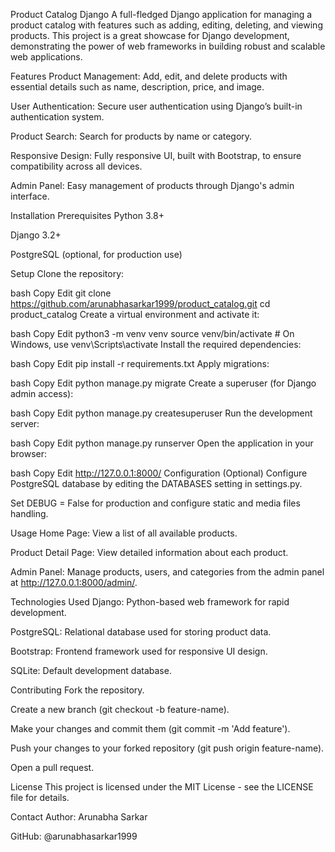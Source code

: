 Product Catalog Django
A full-fledged Django application for managing a product catalog with features such as adding, editing, deleting, and viewing products. This project is a great showcase for Django development, demonstrating the power of web frameworks in building robust and scalable web applications.

Features
Product Management: Add, edit, and delete products with essential details such as name, description, price, and image.

User Authentication: Secure user authentication using Django’s built-in authentication system.

Product Search: Search for products by name or category.

Responsive Design: Fully responsive UI, built with Bootstrap, to ensure compatibility across all devices.

Admin Panel: Easy management of products through Django's admin interface.

Installation
Prerequisites
Python 3.8+

Django 3.2+

PostgreSQL (optional, for production use)

Setup
Clone the repository:

bash
Copy
Edit
git clone https://github.com/arunabhasarkar1999/product_catalog.git
cd product_catalog
Create a virtual environment and activate it:

bash
Copy
Edit
python3 -m venv venv
source venv/bin/activate  # On Windows, use venv\Scripts\activate
Install the required dependencies:

bash
Copy
Edit
pip install -r requirements.txt
Apply migrations:

bash
Copy
Edit
python manage.py migrate
Create a superuser (for Django admin access):

bash
Copy
Edit
python manage.py createsuperuser
Run the development server:

bash
Copy
Edit
python manage.py runserver
Open the application in your browser:

bash
Copy
Edit
http://127.0.0.1:8000/
Configuration (Optional)
Configure PostgreSQL database by editing the DATABASES setting in settings.py.

Set DEBUG = False for production and configure static and media files handling.

Usage
Home Page: View a list of all available products.

Product Detail Page: View detailed information about each product.

Admin Panel: Manage products, users, and categories from the admin panel at http://127.0.0.1:8000/admin/.

Technologies Used
Django: Python-based web framework for rapid development.

PostgreSQL: Relational database used for storing product data.

Bootstrap: Frontend framework used for responsive UI design.

SQLite: Default development database.

Contributing
Fork the repository.

Create a new branch (git checkout -b feature-name).

Make your changes and commit them (git commit -m 'Add feature').

Push your changes to your forked repository (git push origin feature-name).

Open a pull request.

License
This project is licensed under the MIT License - see the LICENSE file for details.

Contact
Author: Arunabha Sarkar

GitHub: @arunabhasarkar1999
